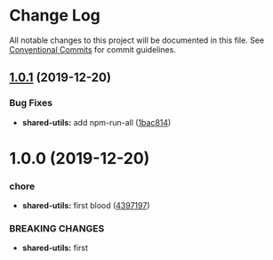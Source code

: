 # Change Log

All notable changes to this project will be documented in this file.
See [Conventional Commits](https://conventionalcommits.org) for commit guidelines.

## [1.0.1](https://github.com/jsany/any/compare/@jsany/shared-utils@1.0.0...@jsany/shared-utils@1.0.1) (2019-12-20)

### Bug Fixes

- **shared-utils:** add npm-run-all ([1bac814](https://github.com/jsany/any/commit/1bac81433b08339b17b56d557ac6ca111ecae6c2))

# 1.0.0 (2019-12-20)

### chore

- **shared-utils:** first blood ([4397197](https://github.com/jsany/any/commit/4397197c4b4ee5e30109668464419b65f911368e))

### BREAKING CHANGES

- **shared-utils:** first
